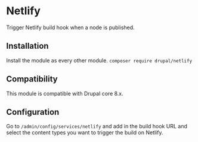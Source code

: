 # Netlify

Trigger Netlify build hook when a node is published.

## Installation

Install the module as every other module.
`composer require drupal/netlify`

## Compatibility

This module is compatible with Drupal core 8.x.

## Configuration

Go to `/admin/config/services/netlify` and add in the build hook URL and select the content types you want to trigger the build on Netlify.
